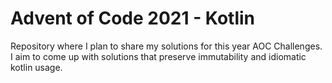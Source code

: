 # Advent of Code 2021 - Kotlin

Repository where I plan to share my solutions for this year AOC Challenges.
I aim to come up with solutions that preserve immutability and idiomatic kotlin usage.
